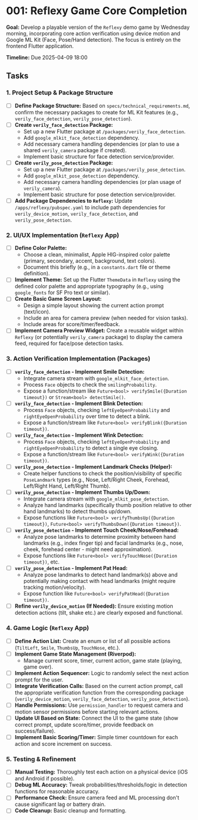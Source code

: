 # 001: Reflexy Game Core Completion

**Goal:** Develop a playable version of the `Reflexy` demo game by Wednesday morning, incorporating core action verification using device motion and Google ML Kit (Face, Pose/Hand detection). The focus is entirely on the frontend Flutter application.

**Timeline:** Due 2025-04-09 18:00

## Tasks

### 1. Project Setup & Package Structure

- [ ] **Define Package Structure:** Based on `specs/technical_requirements.md`, confirm the necessary packages to create for ML Kit features (e.g., `verily_face_detection`, `verily_pose_detection`).
- [ ] **Create `verily_face_detection` Package:**
  - Set up a new Flutter package at `/packages/verily_face_detection`.
  - Add `google_mlkit_face_detection` dependency.
  - Add necessary camera handling dependencies (or plan to use a shared `verily_camera` package if created).
  - Implement basic structure for face detection service/provider.
- [ ] **Create `verily_pose_detection` Package:**
  - Set up a new Flutter package at `/packages/verily_pose_detection`.
  - Add `google_mlkit_pose_detection` dependency.
  - Add necessary camera handling dependencies (or plan usage of `verily_camera`).
  - Implement basic structure for pose detection service/provider.
- [ ] **Add Package Dependencies to `Reflexy`:** Update `/apps/reflexy/pubspec.yaml` to include path dependencies for `verily_device_motion`, `verily_face_detection`, and `verily_pose_detection`.

### 2. UI/UX Implementation (`Reflexy` App)

- [ ] **Define Color Palette:**
  - Choose a clean, minimalist, Apple HIG-inspired color palette (primary, secondary, accent, background, text colors).
  - Document this briefly (e.g., in a `constants.dart` file or theme definition).
- [ ] **Implement Theme:** Set up the Flutter `ThemeData` in `Reflexy` using the defined color palette and appropriate typography (e.g., using `google_fonts` for SF Pro text or similar).
- [ ] **Create Basic Game Screen Layout:**
  - Design a simple layout showing the current action prompt (text/icon).
  - Include an area for camera preview (when needed for vision tasks).
  - Include areas for score/timer/feedback.
- [ ] **Implement Camera Preview Widget:** Create a reusable widget within `Reflexy` (or potentially `verily_camera` package) to display the camera feed, required for face/pose detection tasks.

### 3. Action Verification Implementation (Packages)

- [ ] **`verily_face_detection` - Implement Smile Detection:**
  - Integrate camera stream with `google_mlkit_face_detection`.
  - Process `Face` objects to check the `smilingProbability`.
  - Expose a function/stream like `Future<bool> verifySmile({Duration timeout})` or `Stream<bool> detectSmile()`.
- [ ] **`verily_face_detection` - Implement Blink Detection:**
  - Process `Face` objects, checking `leftEyeOpenProbability` and `rightEyeOpenProbability` over time to detect a blink.
  - Expose a function/stream like `Future<bool> verifyBlink({Duration timeout})`.
- [ ] **`verily_face_detection` - Implement Wink Detection:**
  - Process `Face` objects, checking `leftEyeOpenProbability` and `rightEyeOpenProbability` to detect a single eye closing.
  - Expose a function/stream like `Future<bool> verifyWink({Duration timeout})`.
- [ ] **`verily_pose_detection` - Implement Landmark Checks (Helper):**
  - Create helper functions to check the position/visibility of specific `PoseLandmark` types (e.g., Nose, Left/Right Cheek, Forehead, Left/Right Hand, Left/Right Thumb).
- [ ] **`verily_pose_detection` - Implement Thumbs Up/Down:**
  - Integrate camera stream with `google_mlkit_pose_detection`.
  - Analyze hand landmarks (specifically thumb position relative to other hand landmarks) to detect thumbs up/down.
  - Expose functions like `Future<bool> verifyThumbsUp({Duration timeout})`, `Future<bool> verifyThumbsDown({Duration timeout})`.
- [ ] **`verily_pose_detection` - Implement Touch Cheek/Nose/Forehead:**
  - Analyze pose landmarks to determine proximity between hand landmarks (e.g., index finger tip) and facial landmarks (e.g., nose, cheek, forehead center - might need approximation).
  - Expose functions like `Future<bool> verifyTouchNose({Duration timeout})`, etc.
- [ ] **`verily_pose_detection` - Implement Pat Head:**
  - Analyze pose landmarks to detect hand landmark(s) above and potentially making contact with head landmarks (might require tracking motion/velocity).
  - Expose function like `Future<bool> verifyPatHead({Duration timeout})`.
- [ ] **Refine `verily_device_motion` (If Needed):** Ensure existing motion detection actions (tilt, shake etc.) are clearly exposed and functional.

### 4. Game Logic (`Reflexy` App)

- [ ] **Define Action List:** Create an enum or list of all possible actions (`TiltLeft`, `Smile`, `ThumbsUp`, `TouchNose`, etc.).
- [ ] **Implement Game State Management (Riverpod):**
  - Manage current score, timer, current action, game state (playing, game over).
- [ ] **Implement Action Sequencer:** Logic to randomly select the next action prompt for the user.
- [ ] **Integrate Verification Calls:** Based on the current action prompt, call the appropriate verification function from the corresponding package (`verily_device_motion`, `verily_face_detection`, `verily_pose_detection`).
- [ ] **Handle Permissions:** Use `permission_handler` to request camera and motion sensor permissions before starting relevant actions.
- [ ] **Update UI Based on State:** Connect the UI to the game state (show correct prompt, update score/timer, provide feedback on success/failure).
- [ ] **Implement Basic Scoring/Timer:** Simple timer countdown for each action and score increment on success.

### 5. Testing & Refinement

- [ ] **Manual Testing:** Thoroughly test each action on a physical device (iOS and Android if possible).
- [ ] **Debug ML Accuracy:** Tweak probabilities/thresholds/logic in detection functions for reasonable accuracy.
- [ ] **Performance Check:** Ensure camera feed and ML processing don't cause significant lag or battery drain.
- [ ] **Code Cleanup:** Basic cleanup and formatting.
